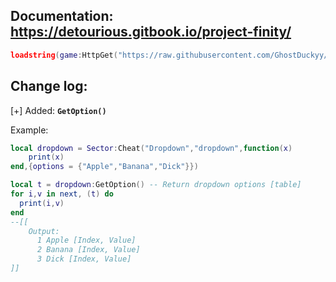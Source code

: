 ## Documentation: https://detourious.gitbook.io/project-finity/

```lua
loadstring(game:HttpGet("https://raw.githubusercontent.com/GhostDuckyy/Ui-Librarys/main/Project%20%20Finity/source.lua", true))();
```

## Change log:

[+] Added: **`GetOption()`**

Example:
```lua
local dropdown = Sector:Cheat("Dropdown","dropdown",function(x)
    print(x)
end,{options = {"Apple","Banana","Dick"}})

local t = dropdown:GetOption() -- Return dropdown options [table]
for i,v in next, (t) do
  print(i,v)
end
--[[
    Output:
      1 Apple [Index, Value]
      2 Banana [Index, Value]
      3 Dick [Index, Value]
]]
```
